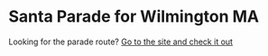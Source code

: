 # Santa Parade for Wilmington MA

Looking for the parade route? [Go to the site and check it out](https://santa.01887.org)
